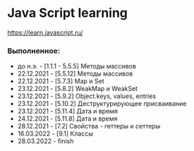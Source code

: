 # Java Script learning

https://learn.javascript.ru/

### Выполненное: 
* до н.э. - [1.1.1 - 5.5.5] Методы массивов
* 22.12.2021 - [5.5.12] Методы массивов
* 22.12.2021 - [5.7.3] Map и Set
* 23.12.2021 - [5.8.2] WeakMap и WeakSet
* 23.12.2021 - [5.9.2] Object.keys, values, entries
* 23.12.2021 - [5.10.2] Деструктурирующее присваивание
* 23.12.2021 - [5.11.4] Дата и время
* 24.12.2021 - [5.11.8] Дата и время
* 28.12.2021 - [7.2] Свойства - геттеры и сеттеры
* 16.03.2022 - [9.1] Классы
* 28.03.2022 -  finish
